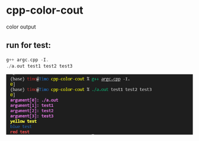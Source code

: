 # cpp-color-cout
color output 



## run for test:

```cpp
g++ argc.cpp -I.
./a.out test1 test2 test3
```





![](./run.png)

